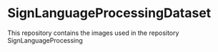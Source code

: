 # SignLanguageProcessingDataset
This repository contains the images used in the repository SignLanguageProcessing
